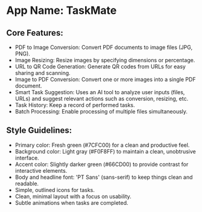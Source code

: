 # **App Name**: TaskMate

## Core Features:

- PDF to Image Conversion: Convert PDF documents to image files (JPG, PNG).
- Image Resizing: Resize images by specifying dimensions or percentage.
- URL to QR Code Generation: Generate QR codes from URLs for easy sharing and scanning.
- Image to PDF Conversion: Convert one or more images into a single PDF document.
- Smart Task Suggestion: Uses an AI tool to analyze user inputs (files, URLs) and suggest relevant actions such as conversion, resizing, etc.
- Task History: Keep a record of performed tasks.
- Batch Processing: Enable processing of multiple files simultaneously.

## Style Guidelines:

- Primary color: Fresh green (#7CFC00) for a clean and productive feel.
- Background color: Light gray (#F0F8FF) to maintain a clean, unobtrusive interface.
- Accent color: Slightly darker green (#66CD00) to provide contrast for interactive elements.
- Body and headline font: 'PT Sans' (sans-serif) to keep things clean and readable.
- Simple, outlined icons for tasks.
- Clean, minimal layout with a focus on usability.
- Subtle animations when tasks are completed.